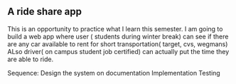  ## A ride share app 

This is an opportunity to practice what I learn this semester.
I am going to build a web app where user ( students during winter break) can see if there are any car available to
rent for short transportation( target, cvs, wegmans)
ALso driver( on campus student job certified) can actually put the time they are able to ride.


Sequence:
Design the system on documentation
Implementation 
Testing


